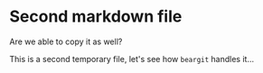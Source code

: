# Second markdown file

Are we able to copy it as well?

This is a second temporary file, let's see how `beargit` handles it...

